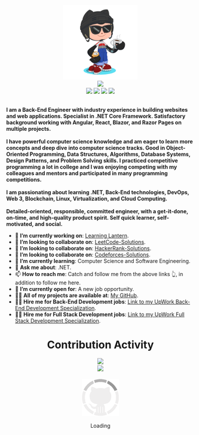 <div>
    <div align="center">
        <img src="GitHub.png" height="200"/>
    </div>
    <div align="center">
        <img src="https://readme-typing-svg.herokuapp.com?color=%236FDA44&size=32&center=true&vCenter=true&width=600&height=50&lines=Hi+👋,+I'm+Fathy;Software+Engineer;Freelancer;Open-Source+Enthusiast"/>
    </div>
    <div align="center">
        <a href="https://www.linkedin.com/in/ahmedfathydev/"><img src="https://img.shields.io/badge/Linkedin-0077b5?style=flat&logo=linkedin"/></a>
        <a href="https://www.upwork.com/freelancers/~0121ca7f3563e57c0b"><img src="https://img.shields.io/badge/Upwork-494949?style=flat&logo=upwork"/></a>
        <a href="https://stackoverflow.com/users/11837259/ahmed-fathy"><img src="https://img.shields.io/badge/Stack Overflow-f48024?style=flat&logo=stackoverflow&logoColor=white"/></a>
        <a href="https://t.me/ahmedfathydev"><img src="https://img.shields.io/badge/Telegram-0088cc?style=flat&logo=telegram"/></a>
    </div>
    <div align="left">
        <br>
        <p>
            <strong>
                I am a Back-End Engineer with industry experience in building websites and web applications. Specialist in .NET Core Framework. Satisfactory background working with Angular, React, Blazor, and Razor Pages on multiple projects.<br><br>
                I have powerful computer science knowledge and am eager to learn more concepts and deep dive into computer science tracks. Good in Object-Oriented Programming, Data Structures, Algorithms, Database Systems, Design Patterns, and Problem Solving skills. I practiced competitive programming a lot in college and I was enjoying competing with my colleagues and mentors and participated in many programming competitions.<br><br>
                I am passionating about learning .NET, Back-End technologies, DevOps, Web 3, Blockchain, Linux, Virtualization, and Cloud Computing.<br><br>
                Detailed-oriented, responsible, committed engineer, with a get-it-done, on-time, and high-quality product spirit. Self quick learner, self-motivated, and social.
            </strong>
        </p>
        <ul>
            <li>🔭 <b>I’m currently working on</b>: <a href="https://github.com/learning-lantern">Learning Lantern</a>.</li>
            <li>👯 <b>I’m looking to collaborate on</b>: <a href="https://github.com/AhmedFathyDev/LeetCode-Solutions">LeetCode-Solutions</a>.</li>
            <li>👯 <b>I’m looking to collaborate on</b>: <a href="https://github.com/AhmedFathyDev/HackerRank-Solutions">HackerRank-Solutions</a>.</li>
            <li>👯 <b>I’m looking to collaborate on</b>: <a href="https://github.com/AhmedFathyDev/Codeforces-Solutions">Codeforces-Solutions</a>.</li>
            <li>🌱 <b>I’m currently learning</b>: Computer Science and Software Engineering.</li>
            <li>💬 <b>Ask me about</b>: .NET.</li>
            <li>📫 <b>How to reach me</b>: Catch and follow me from the above links 👆, in addition to follow me here.</li>
            <li>🤔 <b>I’m currently open for</b>: A new job opportunity.</li>
            <li>👨‍💻 <b>All of my projects are available at</b>: <a href="https://github.com/AhmedFathyDev?tab=repositories">My GitHub</a>.</li>
            <li>👨‍💻 <b>Hire me for Back-End Development jobs</b>: <a href="https://www.upwork.com/freelancers/~0121ca7f3563e57c0b?s=1110580748673863680">Link to my UpWork Back-End Development Specialization</a>.</li>
            <li>👨‍💻 <b>Hire me for Full Stack Development jobs</b>: <a href="https://www.upwork.com/freelancers/~0121ca7f3563e57c0b?s=1110580755107926016">Link to my UpWork Full Stack Development Specialization</a>.</li>
        </ul>
    </div>
    <div align="center">
        <h1>Contribution Activity</h1>
        <img src="https://github-readme-stats.vercel.app/api?username=ahmedfathydev&title_color=6FDA44&text_color=FFFFFF&show_icons=true&icon_color=6FDA44&include_all_commits=true&count_private=true&theme=dark" height="200"/>
        <br>
        <img src="https://github-readme-streak-stats.herokuapp.com/?user=AhmedFathyDev&theme=dark&date_format=j%20M%5B%20Y%5D&currStreakLabel=6FDA44&fire=6FDA44&ring=6FDA44" height="200"/>
        <br>
        <br>
    </div>
    <div align="center">
        <img src="GitHub.gif" height="100"/>
        <p>Loading</p>
    </div>
</div>